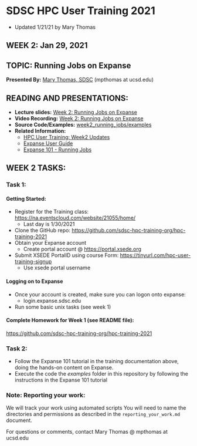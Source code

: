 # SDSC HPC User Training 2021
* Updated 1/21/21 by Mary Thomas

## WEEK 2: Jan 29, 2021

## TOPIC:  Running Jobs on Expanse
**Presented By:** [Mary Thomas, SDSC](https://hpc-students.sdsc.edu/instr_bios/mary_thomas.html) (mpthomas at ucsd.edu)


## READING AND PRESENTATIONS:
* **Lecture slides:** [Week 2: Running Jobs on Expanse](https://github.com/sdsc-hpc-training-org/hpc-training-2021/blob/main/week2_running_jobs/HPC_UT21_Week2_Updates_01_29_21.pdf)
* **Video Recording:** [Week 2: Running Jobs on Expanse](https://www.youtube.com/watch?v=nTcOp7LNle0)
* **Source Code/Examples:** [week2_running_jobs/examples](https://github.com/sdsc-hpc-training-org/hpc-training-2021/tree/main/week2_running_jobs/examples)
* **Related Information:**
   * [HPC User Training: Week2 Updates](./HPC_UT21_Week2_Updates_01_29_21.pdf)
   * [Expanse User Guide](https://www.sdsc.edu/support/user_guides/expanse.html)
   * [Expanse 101 - Running Jobs](https://hpc-training.sdsc.edu/expanse-101/)


## WEEK 2 TASKS:

### Task 1: 
#### Getting Started:
* Register for the Training class: https://na.eventscloud.com/website/21055/home/
   * Last day is 1/30/2021
* Clone the GitHub repo: https://github.com/sdsc-hpc-training-org/hpc-training-2021
* Obtain your Expanse  account
   * Create portal account @ https://portal.xsede.org 
* Submit XSEDE PortalID using course Form:  https://tinyurl.com/hpc-user-training-signup
   * Use xsede portal username
#### Logging on to Expanse
* Once your account is created, make sure you can logon onto expanse:
   * login.expanse.sdsc.edu
* Run some basic unix tasks (see week 1)
####  Complete Homework for Week 1  (see README file):
https://github.com/sdsc-hpc-training-org/hpc-training-2021

### Task 2:
* Follow the Expanse 101 tutorial in the training documentation above, doing the hands-on content on Expanse.
* Execute the code the *examples* folder in this repository by following the instructions in the Expanse 101 tutorial

### Note: Reporting your work:
We will track your work using automated scripts
You will need to name the directories and permissions as described in the ``reporting_your_work.md`` document.

For questions or comments, contact Mary Thomas @ mpthomas  at  ucsd.edu
